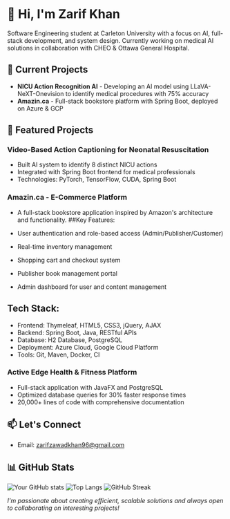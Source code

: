 # 👋 Hi, I'm Zarif Khan

Software Engineering student at Carleton University with a focus on AI, full-stack development, and system design. Currently working on medical AI solutions in collaboration with CHEO & Ottawa General Hospital.

## 🔭 Current Projects
- **NICU Action Recognition AI** - Developing an AI model using LLaVA-NeXT-Onevision to identify medical procedures with 75% accuracy
- **Amazin.ca** - Full-stack bookstore platform with Spring Boot, deployed on Azure & GCP

## 🚀 Featured Projects

### Video-Based Action Captioning for Neonatal Resuscitation
- Built AI system to identify 8 distinct NICU actions
- Integrated with Spring Boot frontend for medical professionals
- Technologies: PyTorch, TensorFlow, CUDA, Spring Boot

### Amazin.ca - E-Commerce Platform
- A full-stack bookstore application inspired by Amazon's architecture and functionality.
##Key Features:

- User authentication and role-based access (Admin/Publisher/Customer)
- Real-time inventory management
- Shopping cart and checkout system
- Publisher book management portal
- Admin dashboard for user and content management

## Tech Stack:

- Frontend: Thymeleaf, HTML5, CSS3, jQuery, AJAX
- Backend: Spring Boot, Java, RESTful APIs
- Database: H2 Database, PostgreSQL
- Deployment: Azure Cloud, Google Cloud Platform
- Tools: Git, Maven, Docker, CI


### Active Edge Health & Fitness Platform
- Full-stack application with JavaFX and PostgreSQL
- Optimized database queries for 30% faster response times
- 20,000+ lines of code with comprehensive documentation

## 📫 Let's Connect
- Email: zarifzawadkhan96@gmail.com

## 📊 GitHub Stats
![Your GitHub stats](https://github-readme-stats.vercel.app/api?username=Nicerice96&show_icons=true&theme=radical)
![Top Langs](https://github-readme-stats.vercel.app/api/top-langs/?username=Nicerice96&layout=compact&theme=radical)
![GitHub Streak](https://github-readme-streak-stats.herokuapp.com/?user=Nicerice96&theme=radical)


_I'm passionate about creating efficient, scalable solutions and always open to collaborating on interesting projects!_
